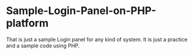 # Sample-Login-Panel-on-PHP-platform
That is just a sample Login panel for any kind of system. It is just a practice and a sample code using PHP.
